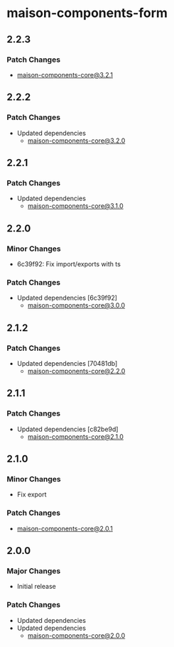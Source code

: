 # maison-components-form

## 2.2.3

### Patch Changes

- maison-components-core@3.2.1

## 2.2.2

### Patch Changes

- Updated dependencies
  - maison-components-core@3.2.0

## 2.2.1

### Patch Changes

- Updated dependencies
  - maison-components-core@3.1.0

## 2.2.0

### Minor Changes

- 6c39f92: Fix import/exports with ts

### Patch Changes

- Updated dependencies [6c39f92]
  - maison-components-core@3.0.0

## 2.1.2

### Patch Changes

- Updated dependencies [70481db]
  - maison-components-core@2.2.0

## 2.1.1

### Patch Changes

- Updated dependencies [c82be9d]
  - maison-components-core@2.1.0

## 2.1.0

### Minor Changes

- Fix export

### Patch Changes

- maison-components-core@2.0.1

## 2.0.0

### Major Changes

- Initial release

### Patch Changes

- Updated dependencies
- Updated dependencies
  - maison-components-core@2.0.0
